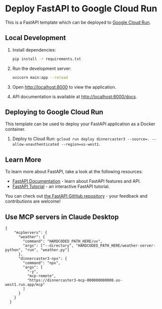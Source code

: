 # Deploy FastAPI to Google Cloud Run

This is a FastAPI template which can be deployed to [Google Cloud Run](https://cloud.google.com/run/docs).

## Local Development

1. Install dependencies:
   ```bash
   pip install -r requirements.txt
   ```

2. Run the development server:
   ```bash
   uvicorn main:app --reload
   ```

3. Open [http://localhost:8000](http://localhost:8000) to view the application.
4. API documentation is available at [http://localhost:8000/docs](http://localhost:8000/docs).

## Deploying to Google Cloud Run

This template can be used to deploy your FastAPI application as a Docker container.

1. Deploy to Cloud Run: `gcloud run deploy dinnercaster3 --source=. --allow-unauthenticated --region=us-west1`.

## Learn More

To learn more about FastAPI, take a look at the following resources:

- [FastAPI Documentation](https://fastapi.tiangolo.com/) - learn about FastAPI features and API.
- [FastAPI Tutorial](https://fastapi.tiangolo.com/tutorial/) - an interactive FastAPI tutorial.

You can check out [the FastAPI GitHub repository](https://github.com/tiangolo/fastapi) - your feedback and contributions are welcome!

## Use MCP servers in Claude Desktop
```
{
    "mcpServers": {
      "weather": {
        "command": "HARDCODED_PATH_HERE/uv",
        "args": ["--directory", "HARDCODED_PATH_HERE/weather-server-python", "run", "weather.py"]
      },
      "dinnercaster3-npx": {
        "command": "npx",
        "args": [
          "-y",
          "mcp-remote",
          "https://dinnercaster3-mcp-000000000000.us-west1.run.app/mcp"
        ]
      }
    }
  }
```

